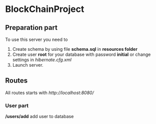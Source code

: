 # BlockChainProject

## Preparation part
To use this server you need to 
1. Create schema by using file **schema.sql** in **resources folder**
2. Create user **root** for your database with password **initial** or change settings in *hibernate.cfg.xml*
3. Launch server.

## Routes
All routes starts with *http://localhost:8080/*
### User part
**/users/add** add user to database
